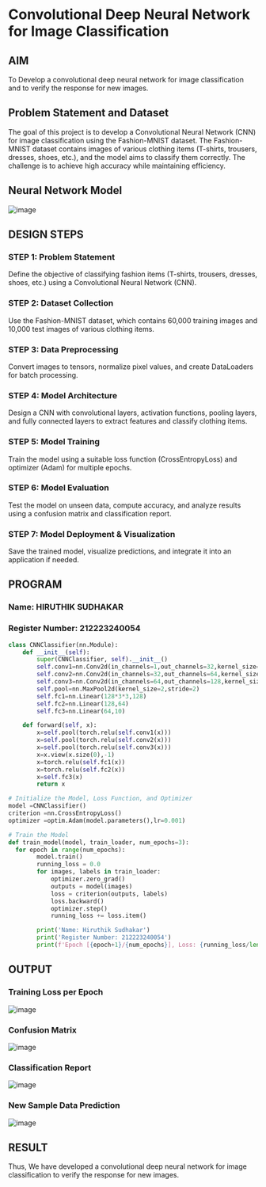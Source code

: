 # Convolutional Deep Neural Network for Image Classification

## AIM

To Develop a convolutional deep neural network for image classification and to verify the response for new images.

## Problem Statement and Dataset


The goal of this project is to develop a Convolutional Neural Network (CNN) for image classification using the Fashion-MNIST dataset. The Fashion-MNIST dataset contains images of various clothing items (T-shirts, trousers, dresses, shoes, etc.), and the model aims to classify them correctly. The challenge is to achieve high accuracy while maintaining efficiency.

## Neural Network Model

![image](https://github.com/user-attachments/assets/a7efbc53-64b5-4aca-b173-9185f3476d2e)


## DESIGN STEPS

### STEP 1: Problem Statement
Define the objective of classifying fashion items (T-shirts, trousers, dresses, shoes, etc.) using a Convolutional Neural Network (CNN).

### STEP 2: Dataset Collection
Use the Fashion-MNIST dataset, which contains 60,000 training images and 10,000 test images of various clothing items.

### STEP 3: Data Preprocessing
Convert images to tensors, normalize pixel values, and create DataLoaders for batch processing.

### STEP 4: Model Architecture
Design a CNN with convolutional layers, activation functions, pooling layers, and fully connected layers to extract features and classify clothing items.

### STEP 5: Model Training
Train the model using a suitable loss function (CrossEntropyLoss) and optimizer (Adam) for multiple epochs.

### STEP 6: Model Evaluation
Test the model on unseen data, compute accuracy, and analyze results using a confusion matrix and classification report.

### STEP 7: Model Deployment & Visualization
Save the trained model, visualize predictions, and integrate it into an application if needed.

## PROGRAM

### Name: HIRUTHIK SUDHAKAR
### Register Number: 212223240054
```python
class CNNClassifier(nn.Module):
    def __init__(self):
        super(CNNClassifier, self).__init__()
        self.conv1=nn.Conv2d(in_channels=1,out_channels=32,kernel_size=3,padding=1)
        self.conv2=nn.Conv2d(in_channels=32,out_channels=64,kernel_size=3,padding=1)
        self.conv3=nn.Conv2d(in_channels=64,out_channels=128,kernel_size=3,padding=1)
        self.pool=nn.MaxPool2d(kernel_size=2,stride=2)
        self.fc1=nn.Linear(128*3*3,128)
        self.fc2=nn.Linear(128,64)
        self.fc3=nn.Linear(64,10)

    def forward(self, x):
        x=self.pool(torch.relu(self.conv1(x)))
        x=self.pool(torch.relu(self.conv2(x)))
        x=self.pool(torch.relu(self.conv3(x)))
        x=x.view(x.size(0),-1)
        x=torch.relu(self.fc1(x))
        x=torch.relu(self.fc2(x))
        x=self.fc3(x)
        return x


```

```python
# Initialize the Model, Loss Function, and Optimizer
model =CNNClassifier()
criterion =nn.CrossEntropyLoss()
optimizer =optim.Adam(model.parameters(),lr=0.001)
```

```python
# Train the Model
def train_model(model, train_loader, num_epochs=3):
  for epoch in range(num_epochs):
        model.train()
        running_loss = 0.0
        for images, labels in train_loader:
            optimizer.zero_grad()
            outputs = model(images)
            loss = criterion(outputs, labels)
            loss.backward()
            optimizer.step()
            running_loss += loss.item()

        print('Name: Hiruthik Sudhakar')
        print('Register Number: 212223240054')
        print(f'Epoch [{epoch+1}/{num_epochs}], Loss: {running_loss/len(train_loader):.4f}')

```

## OUTPUT
### Training Loss per Epoch
![image](https://github.com/user-attachments/assets/b93fee7b-7db5-490d-a0fe-e75b542e7746)


### Confusion Matrix

![image](https://github.com/user-attachments/assets/cb137c94-0b33-49cf-a6db-224fa7202866)



### Classification Report

![image](https://github.com/user-attachments/assets/88ecd9cb-da19-4cde-a8b7-e2fd972d5ce6)



### New Sample Data Prediction

![image](https://github.com/user-attachments/assets/0c91d5dc-05e9-40b1-9638-19958e3238ea)



## RESULT
Thus, We have developed a convolutional deep neural network for image classification to verify the response for new images.
